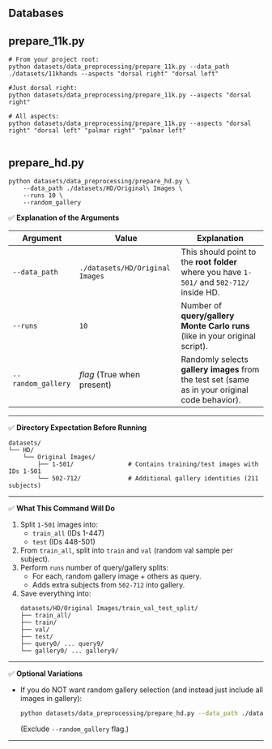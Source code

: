 
## Databases

## prepare_11k.py 

```
# From your project root:
python datasets/data_preprocessing/prepare_11k.py --data_path ./datasets/11khands --aspects "dorsal right" "dorsal left"

#Just dorsal right:
python datasets/data_preprocessing/prepare_11k.py --aspects "dorsal right"

# All aspects:
python datasets/data_preprocessing/prepare_11k.py --aspects "dorsal right" "dorsal left" "palmar right" "palmar left"


```


## prepare_hd.py

```
python datasets/data_preprocessing/prepare_hd.py \
    --data_path ./datasets/HD/Original\ Images \
    --runs 10 \
    --random_gallery

```


✅ **Explanation of the Arguments**

| Argument             | Value                             | Explanation                                                                                     |
|----------------------|-----------------------------------|-------------------------------------------------------------------------------------------------|
| `--data_path`        | `./datasets/HD/Original Images`   | This should point to the **root folder** where you have `1-501/` and `502-712/` inside HD.     |
| `--runs`             | `10`                             | Number of **query/gallery Monte Carlo runs** (like in your original script).                    |
| `--random_gallery`   | *flag* (True when present)        | Randomly selects **gallery images** from the test set (same as in your original code behavior). |

---

✅ **Directory Expectation Before Running**
```
datasets/
└── HD/
    └── Original Images/
        ├── 1-501/               # Contains training/test images with IDs 1-501
        └── 502-712/             # Additional gallery identities (211 subjects)
```

---

✅ **What This Command Will Do**
1. Split `1-501` images into:
   - `train_all` (IDs 1-447)
   - `test` (IDs 448-501)
2. From `train_all`, split into `train` and `val` (random val sample per subject).
3. Perform `runs` number of query/gallery splits:
   - For each, random gallery image + others as query.
   - Adds extra subjects from `502-712` into gallery.
4. Save everything into:
   ```
   datasets/HD/Original Images/train_val_test_split/
   ├── train_all/
   ├── train/
   ├── val/
   ├── test/
   ├── query0/ ... query9/
   └── gallery0/ ... gallery9/
   ```

---
✅ **Optional Variations**
- If you do NOT want random gallery selection (and instead just include all images in gallery):
  ```bash
  python datasets/data_preprocessing/prepare_hd.py --data_path ./datasets/HD/Original\ Images --runs 10
  ```
  (Exclude `--random_gallery` flag.)

---
